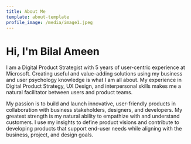 ```yaml
---
title: About Me
template: about-template
profile_image: /media/image1.jpeg
---
```

# Hi, I'm Bilal Ameen

I am a Digital Product Strategist with 5 years of user-centric
experience at Microsoft. Creating useful and value-adding
solutions using my business and user psychology knowledge is
what I am all about. My experience in Digital Product Strategy,
UX Design, and interpersonal skills makes me a natural facilitator
between users and product teams.



My passion is to build and launch innovative, user-friendly
products in collaboration with business stakeholders, designers,
and developers. My greatest strength is my natural ability to
empathize with and understand customers. I use my insights to
define product visions and contribute to developing products
that support end-user needs while aligning with the business,
project, and design goals.